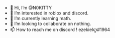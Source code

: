 - 👋 Hi, I’m @N0KITTY
- 👀 I’m interested in roblox and discord.
- 🌱 I’m currently learning math.
- 💞️ I’m looking to collaborate on nothing.
- 📫 How to reach me on discord ! ezekielꨄ#1964

